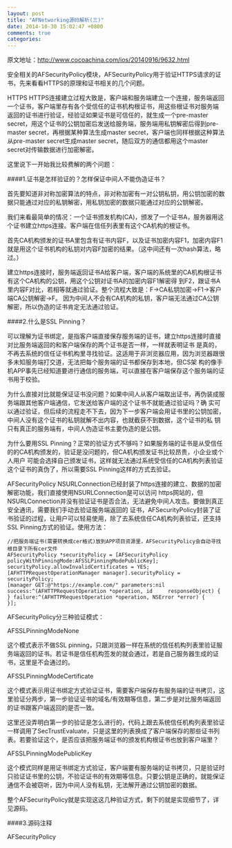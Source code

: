 ```yaml
---
layout: post
title: "AFNetworking源码解析(三)"
date: 2014-10-30 15:02:47 +0800
comments: true
categories: 
---
```

原文地址：<http://www.cocoachina.com/ios/20140916/9632.html>

安全相关的AFSecurityPolicy模块，AFSecurityPolicy用于验证HTTPS请求的证书，先来看看HTTPS的原理和证书相关的几个问题。

HTTPS
HTTPS连接建立过程大致是，客户端和服务端建立一个连接，服务端返回一个证书，客户端里存有各个受信任的证书机构根证书，用这些根证书对服务端 返回的证书进行验证，经验证如果证书是可信任的，就生成一个pre-master  secret，用这个证书的公钥加密后发送给服务端，服务端用私钥解密后得到pre-master secret，再根据某种算法生成master  secret，客户端也同样根据这种算法从pre-master secret生成master secret，随后双方的通信都用这个master  secret对传输数据进行加密解密。

这里说下一开始我比较费解的两个问题：

####1.证书是怎样验证的？怎样保证中间人不能伪造证书？

首先要知道非对称加密算法的特点，非对称加密有一对公钥私钥，用公钥加密的数据只能通过对应的私钥解密，用私钥加密的数据只能通过对应的公钥解密。

我们来看最简单的情况：一个证书颁发机构(CA)，颁发了一个证书A，服务器用这个证书建立https连接。客户端在信任列表里有这个CA机构的根证书。

首先CA机构颁发的证书A里包含有证书内容F，以及证书加密内容F1，加密内容F1就是用这个证书机构的私钥对内容F加密的结果。（这中间还有一次hash算法，略过。）

建立https连接时，服务端返回证书A给客户端，客户端的系统里的CA机构根证书有这个CA机构的公钥，用这个公钥对证书A的加密内容F1解密得 到F2，跟证书A里内容F对比，若相等就通过验证。整个流程大致是：F->CA私钥加密->F1->客户端CA公钥解密->F。 因为中间人不会有CA机构的私钥，客户端无法通过CA公钥解密，所以伪造的证书肯定无法通过验证。

####2.什么是SSL Pinning？

可以理解为证书绑定，是指客户端直接保存服务端的证书，建立https连接时直接对比服务端返回的和客户端保存的两个证书是否一样，一样就表明证书 是真的，不再去系统的信任证书机构里寻找验证。这适用于非浏览器应用，因为浏览器跟很多未知服务端打交道，无法把每个服务端的证书都保存到本地，但CS架 构的像手机APP事先已经知道要进行通信的服务端，可以直接在客户端保存这个服务端的证书用于校验。

为什么直接对比就能保证证书没问题？如果中间人从客户端取出证书，再伪装成服务端跟其他客户端通信，它发送给客户端的这个证书不就能通过验证吗？确 实可以通过验证，但后续的流程走不下去，因为下一步客户端会用证书里的公钥加密，中间人没有这个证书的私钥就解不出内容，也就截获不到数据，这个证书的私 钥只有真正的服务端有，中间人伪造证书主要伪造的是公钥。

为什么要用SSL  Pinning？正常的验证方式不够吗？如果服务端的证书是从受信任的的CA机构颁发的，验证是没问题的，但CA机构颁发证书比较昂贵，小企业或个人用户 可能会选择自己颁发证书，这样就无法通过系统受信任的CA机构列表验证这个证书的真伪了，所以需要SSL Pinning这样的方式去验证。

AFSecurityPolicy
NSURLConnection已经封装了https连接的建立、数据的加密解密功能，我们直接使用NSURLConnection是可以访问 https网站的，但NSURLConnection并没有验证证书是否合法，无法避免中间人攻击。要做到真正安全通讯，需要我们手动去验证服务端返回的 证书，AFSecurityPolicy封装了证书验证的过程，让用户可以轻易使用，除了去系统信任CA机构列表验证，还支持SSL  Pinning方式的验证。使用方法：

	//把服务端证书(需要转换成cer格式)放到APP项目资源里，AFSecurityPolicy会自动寻找根目录下所有cer文件
	AFSecurityPolicy *securityPolicy = [AFSecurityPolicy policyWithPinningMode:AFSSLPinningModePublicKey];
	securityPolicy.allowInvalidCertificates = YES;
	[AFHTTPRequestOperationManager manager].securityPolicy = securityPolicy;
	[manager GET:@"https://example.com/" parameters:nil success:^(AFHTTPRequestOperation *operation, id 	responseObject) {
	} failure:^(AFHTTPRequestOperation *operation, NSError *error) {
	}];
	
AFSecurityPolicy分三种验证模式：

AFSSLPinningModeNone

这个模式表示不做SSL pinning，只跟浏览器一样在系统的信任机构列表里验证服务端返回的证书。若证书是信任机构签发的就会通过，若是自己服务器生成的证书，这里是不会通过的。

AFSSLPinningModeCertificate

这个模式表示用证书绑定方式验证证书，需要客户端保存有服务端的证书拷贝，这里验证分两步，第一步验证证书的域名/有效期等信息，第二步是对比服务端返回的证书跟客户端返回的是否一致。

这里还没弄明白第一步的验证是怎么进行的，代码上跟去系统信任机构列表里验证一样调用了SecTrustEvaluate，只是这里的列表换成了客户端保存的那些证书列表。若要验证这个，是否应该把服务端证书的颁发机构根证书也放到客户端里？

AFSSLPinningModePublicKey

这个模式同样是用证书绑定方式验证，客户端要有服务端的证书拷贝，只是验证时只验证证书里的公钥，不验证证书的有效期等信息。只要公钥是正确的，就能保证通信不会被窃听，因为中间人没有私钥，无法解开通过公钥加密的数据。

整个AFSecurityPolicy就是实现这这几种验证方式，剩下的就是实现细节了，详见源码。

####3.源码注释

AFSecurityPolicy
